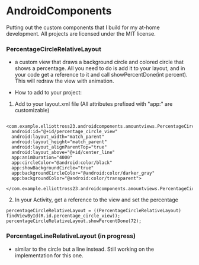 # AndroidComponents

Putting out the custom components that  I build for my at-home development. 
All projects are licensed under the MIT license.

### PercentageCircleRelativeLayout 
-  a custom view that draws a background circle and colored circle that shows a percentage. All you need to do is add it to your layout, and in your code get a reference to it and call showPercentDone(int percent). This will redraw the view with animation.

- How to add to your project:
1. Add to your layout.xml file (All attributes prefixed with "app:" are customizable)
```
  <com.example.elliottross23.androidcomponents.amountviews.PercentageCircleRelativeLayout
  android:id="@+id/percentage_circle_view"
  android:layout_width="match_parent"
  android:layout_height="match_parent"
  android:layout_alignParentTop="true"
  android:layout_above="@+id/center_line"
  app:animDuration="4000"
  app:circleColor="@android:color/black"
  app:showBackgroundCircle="true"
  app:backgroundCircleColor="@android:color/darker_gray"
  app:backgroundColor="@android:color/transparent">
  </com.example.elliottross23.androidcomponents.amountviews.PercentageCircleRelativeLayout>
```
2. In your Activity, get a reference to the view and set the percentage
```
percentageCircleRelativeLayout = ((PercentageCircleRelativeLayout) findViewById(R.id.percentage_circle_view));
percentageCircleRelativeLayout.showPercentDone(72);
```

### PercentageLineRelativeLayout (in progress)
- similar to the circle but a line instead. Still working on the implementation for this one. 
